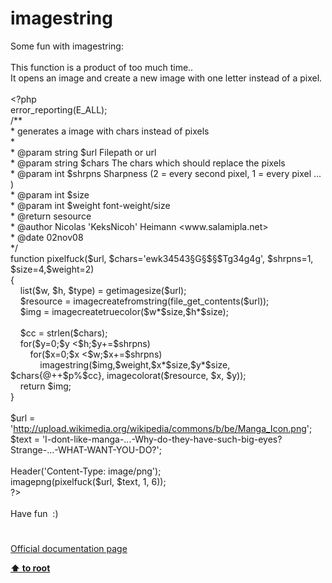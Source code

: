 # imagestring




<div class="phpcode"><span class="html">
Some fun with imagestring:<br><br>This function is a product of too much time..<br>It opens an image and create a new image with one letter instead of a pixel.<br><br><span class="default">&lt;?php<br>error_reporting</span><span class="keyword">(</span><span class="default">E_ALL</span><span class="keyword">);<br></span><span class="comment">/**<br> * generates a image with chars instead of pixels<br> *<br> * @param string $url Filepath or url<br> * @param string $chars The chars which should replace the pixels<br> * @param int $shrpns Sharpness (2 = every second pixel, 1 = every pixel ... )<br> * @param int $size <br> * @param int $weight font-weight/size<br> * @return sesource<br> * @author Nicolas &apos;KeksNicoh&apos; Heimann &lt;www.salamipla.net&gt;<br> * @date 02nov08<br> */<br></span><span class="keyword">function </span><span class="default">pixelfuck</span><span class="keyword">(</span><span class="default">$url</span><span class="keyword">, </span><span class="default">$chars</span><span class="keyword">=</span><span class="string">&apos;ewk34543&#xA7;G&#xA7;$&#xA7;$Tg34g4g&apos;</span><span class="keyword">, </span><span class="default">$shrpns</span><span class="keyword">=</span><span class="default">1</span><span class="keyword">, </span><span class="default">$size</span><span class="keyword">=</span><span class="default">4</span><span class="keyword">,</span><span class="default">$weight</span><span class="keyword">=</span><span class="default">2</span><span class="keyword">)<br>{<br>&#xA0; &#xA0; list(</span><span class="default">$w</span><span class="keyword">, </span><span class="default">$h</span><span class="keyword">, </span><span class="default">$type</span><span class="keyword">) = </span><span class="default">getimagesize</span><span class="keyword">(</span><span class="default">$url</span><span class="keyword">);<br>&#xA0; &#xA0; </span><span class="default">$resource </span><span class="keyword">= </span><span class="default">imagecreatefromstring</span><span class="keyword">(</span><span class="default">file_get_contents</span><span class="keyword">(</span><span class="default">$url</span><span class="keyword">));<br>&#xA0; &#xA0; </span><span class="default">$img </span><span class="keyword">= </span><span class="default">imagecreatetruecolor</span><span class="keyword">(</span><span class="default">$w</span><span class="keyword">*</span><span class="default">$size</span><span class="keyword">,</span><span class="default">$h</span><span class="keyword">*</span><span class="default">$size</span><span class="keyword">);<br><br>&#xA0; &#xA0; </span><span class="default">$cc </span><span class="keyword">= </span><span class="default">strlen</span><span class="keyword">(</span><span class="default">$chars</span><span class="keyword">);<br>&#xA0; &#xA0; for(</span><span class="default">$y</span><span class="keyword">=</span><span class="default">0</span><span class="keyword">;</span><span class="default">$y </span><span class="keyword">&lt;</span><span class="default">$h</span><span class="keyword">;</span><span class="default">$y</span><span class="keyword">+=</span><span class="default">$shrpns</span><span class="keyword">) <br>&#xA0; &#xA0; &#xA0; &#xA0; for(</span><span class="default">$x</span><span class="keyword">=</span><span class="default">0</span><span class="keyword">;</span><span class="default">$x </span><span class="keyword">&lt;</span><span class="default">$w</span><span class="keyword">;</span><span class="default">$x</span><span class="keyword">+=</span><span class="default">$shrpns</span><span class="keyword">)<br>&#xA0; &#xA0; &#xA0; &#xA0; &#xA0; &#xA0; </span><span class="default">imagestring</span><span class="keyword">(</span><span class="default">$img</span><span class="keyword">,</span><span class="default">$weight</span><span class="keyword">,</span><span class="default">$x</span><span class="keyword">*</span><span class="default">$size</span><span class="keyword">,</span><span class="default">$y</span><span class="keyword">*</span><span class="default">$size</span><span class="keyword">, </span><span class="default">$chars</span><span class="keyword">{@++</span><span class="default">$p</span><span class="keyword">%</span><span class="default">$cc</span><span class="keyword">}, </span><span class="default">imagecolorat</span><span class="keyword">(</span><span class="default">$resource</span><span class="keyword">, </span><span class="default">$x</span><span class="keyword">, </span><span class="default">$y</span><span class="keyword">));<br>&#xA0; &#xA0; return </span><span class="default">$img</span><span class="keyword">;<br>}<br><br></span><span class="default">$url </span><span class="keyword">= </span><span class="string">&apos;<a href="http://upload.wikimedia.org/wikipedia/commons/b/be/Manga_Icon.png" rel="nofollow" target="_blank">http://upload.wikimedia.org/wikipedia/commons/b/be/Manga_Icon.png</a>&apos;</span><span class="keyword">;<br></span><span class="default">$text </span><span class="keyword">= </span><span class="string">&apos;I-dont-like-manga-...-Why-do-they-have-such-big-eyes? Strange-...-WHAT-WANT-YOU-DO?&apos;</span><span class="keyword">;<br><br></span><span class="default">Header</span><span class="keyword">(</span><span class="string">&apos;Content-Type: image/png&apos;</span><span class="keyword">);<br></span><span class="default">imagepng</span><span class="keyword">(</span><span class="default">pixelfuck</span><span class="keyword">(</span><span class="default">$url</span><span class="keyword">, </span><span class="default">$text</span><span class="keyword">, </span><span class="default">1</span><span class="keyword">, </span><span class="default">6</span><span class="keyword">));<br></span><span class="default">?&gt;<br></span><br>Have fun&#xA0; :)</span>
</div>
  

#

[Official documentation page](https://www.php.net/manual/en/function.imagestring.php)

**[⬆ to root](/)**